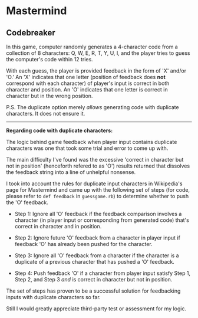 # Mastermind

## Codebreaker

In this game, computer randomly generates a 4-character code from a collection of 8 characters: Q, W, E, R, T, Y, U, I, and the player tries to guess the computer's code within 12 tries. 

With each guess, the player is provided feedback in the form of 'X' and/or 'O.' An 'X' indicates that one letter (position of feedback does **not** correspond with each character) of player's input is correct in both character and position. An 'O' indicates that one letter is correct in character but in the wrong position.

P.S. The duplicate option merely *allows* generating code with duplicate characters. It does not ensure it.

---

**Regarding code with duplicate characters:**

The logic behind game feedback when player input contains duplicate characters was one that took some trial and error to come up with.

The main difficulty I've found was the excessive 'correct in character but not in position' (henceforth refered to as 'O') results returned that dissolves the feedback string into a line of unhelpful nonsense.

I took into account the rules for duplicate input characters in Wikipedia's page for Mastermind and came up with the following set of steps (for code, please refer to `def feedback` in `guessgame.rb`) to determine whether to push the 'O' feedback.

 - Step 1: Ignore all 'O' feedback if the feedback comparison involves a character (in player input or corresponding from generated code) that's correct in character and in position.

 - Step 2: Ignore future 'O' feedback from a character in player input if feedback 'O' has already been pushed for the character.

 - Step 3: Ignore all 'O' feedback from a character if the character is a duplicate of a previous character that has pushed a 'O' feedback. 

 - Step 4: Push feedback 'O' if a character from player input satisfy Step 1, Step 2, and Step 3 *and* is correct in character but not in position.

The set of steps has proven to be a successful solution for feedbacking inputs with duplicate characters so far. 

Still I would greatly appreciate third-party test or assessment for my logic.